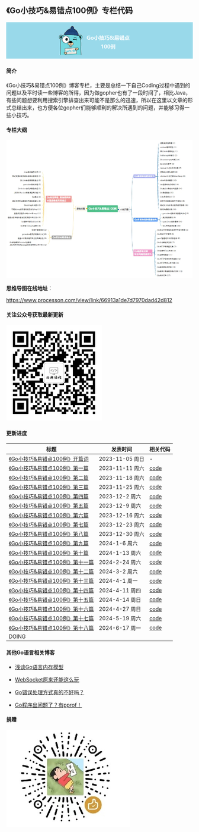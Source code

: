 ## 《Go小技巧&易错点100例》专栏代码

![image-20231112185924824](img/logo.png)

#### 简介

《Go小技巧&易错点100例》博客专栏，主要是总结一下自己Coding过程中遇到的问题以及平时读一些博客的所得，因为做gopher也有了一段时间了，相比Java，有些问题想要利用搜索引擎排查出来可能不是那么的迅速，所以在这里以文章的形式总结出来，也方便各位gopher们能够顺利的解决所遇到的问题，并能够习得一些小技巧。

#### 专栏大纲

![image-20231112190005980](img/main3.jpg)

**思维导图在线地址**：

https://www.processon.com/view/link/66913a1de7d7970dad42d812

#### 关注公众号获取最新更新

![image-20231112190005980](img/wechat.jpg)

#### 更新进度

| 标题                                                         | 发表时间        | 相关代码 |
| ------------------------------------------------------------ | --------------- | -------- |
| [《Go小技巧&易错点100例》开篇词](https://mp.weixin.qq.com/s/p4FEiaaxXn8JDEh0AfaAfA) | 2023-11-05 周日 | -        |
| [《Go小技巧&易错点100例》第一篇](https://mp.weixin.qq.com/s/2suBNq6RFN1INarY5pTkpA)                           |  2023-11-11 周六               |  [code](https://github.com/ibarryyan/golang-tips-100/tree/master/code/code_01) |
| [《Go小技巧&易错点100例》第二篇](https://mp.weixin.qq.com/s?__biz=MzIxNDc2ODc3MA==&mid=2247485221&idx=1&sn=35ba81fd1b3d7d029e071c2f40cfb083&chksm=97a3cac8a0d443dee4cf3615017f1ff970ad4a620db0d8a8393bc2df6c228e7361995d72fea4#rd)                           |  2023-11-18 周六               |  [code](https://github.com/ibarryyan/golang-tips-100/tree/master/code/code_02) |
| [《Go小技巧&易错点100例》第三篇](https://mp.weixin.qq.com/s?__biz=MzIxNDc2ODc3MA==&mid=2247485371&idx=1&sn=c0d43c4d50cb3fd198c1617742beeaa1&chksm=97a3ca56a0d44340e46742b2378e5c6ebcb32ce2edc0b8266a7356f92989c6cd2d5418e38db4#rd)                           |  2023-11-25 周六               |  [code](https://github.com/ibarryyan/golang-tips-100/tree/master/code/code_03) |
| [《Go小技巧&易错点100例》第四篇](https://mp.weixin.qq.com/s/8irznbZxQ1tiDCyzsJJDUQ) | 2023-12-2 周六 | [code](https://github.com/ibarryyan/golang-tips-100/tree/master/code/code_04) |
| [《Go小技巧&易错点100例》第五篇](https://mp.weixin.qq.com/s?__biz=MzIxNDc2ODc3MA==&mid=2247485391&idx=1&sn=034608e1cc1351436ff22cb0b5ebc45b&chksm=97a3ca22a0d44334b2b1f82ea81411ff1335b352f7ad35f8179ff3f0a7cf17b2175af007b67f#rd) | 2023-12-9 周六  | [code](https://github.com/ibarryyan/golang-tips-100/tree/master/code/code_05) |
| [《Go小技巧&易错点100例》第六篇](https://mp.weixin.qq.com/s?__biz=MzIxNDc2ODc3MA==&mid=2247485413&idx=1&sn=c6520ac6911c598f86877c4155185f35&chksm=97a3ca08a0d4431e4d1c0135cc9ee951213222c155847794338f74d5126a6278ac1659f716eb#rd) | 2023-12-16 周六  | [code](https://github.com/ibarryyan/golang-tips-100/tree/master/code/code_06) |
| [《Go小技巧&易错点100例》第七篇](https://mp.weixin.qq.com/s?__biz=MzIxNDc2ODc3MA==&mid=2247485446&idx=1&sn=ac2669c690efc4373f81515160269e70&chksm=97a3c5eba0d44cfdfd8238af5682220cfd979b4ae7fae10121ebe53c122a3b8d1abf7385168c#rd) | 2023-12-23 周六 | [code](https://github.com/ibarryyan/golang-tips-100/tree/master/code/code_07) |
| [《Go小技巧&易错点100例》第八篇](https://mp.weixin.qq.com/s?__biz=MzIxNDc2ODc3MA==&mid=2247485558&idx=1&sn=b19a67e3a47d7098219d9aacdeb2e6ab&chksm=97a3c59ba0d44c8d51e763d63d1469deab5d5ce511d19b5efaa4a576bce77e5d8326129b371e#rd) | 2023-12-30 周六 | [code](https://github.com/ibarryyan/golang-tips-100/tree/master/code/code_08) |
| [《Go小技巧&易错点100例》第九篇](https://mp.weixin.qq.com/s?__biz=MzIxNDc2ODc3MA==&mid=2247485574&idx=1&sn=66a307a7b05e9a6784613a1891ecb736&chksm=97a3c56ba0d44c7d747ff0a28cd647f99aee835953b617c48448ba89da3a50a087c1edcea8c8#rd) | 2024-1-6 周六 | [code](https://github.com/ibarryyan/golang-tips-100/tree/master/code/code_09) |
| [《Go小技巧&易错点100例》第十篇](https://mp.weixin.qq.com/s?__biz=MzIxNDc2ODc3MA==&mid=2247485598&idx=1&sn=4eb0ad69d6031aa83a20f8d6d9c1b534&chksm=97a3c573a0d44c656213ba1109dc34e4e4bb1f112055ffd7b048dc89a9454ccfc4bb4059d56b#rd) | 2024-1-13 周六 | [code](https://github.com/ibarryyan/golang-tips-100/tree/master/code/code_10) |
| [《Go小技巧&易错点100例》第十一篇](https://mp.weixin.qq.com/s?__biz=MzIxNDc2ODc3MA==&mid=2247485631&idx=1&sn=947fcd1308b469ab6a91ebba36e8dfc1&chksm=97a3c552a0d44c44ce63df8a55402c55711e073682b428d209e21fe401a4fe4301f1b79fc9bc#rd) | 2024-2-24 周六 | [code](https://github.com/ibarryyan/golang-tips-100/tree/master/code/code_11) |
| [《Go小技巧&易错点100例》第十二篇](https://mp.weixin.qq.com/s?__biz=MzIxNDc2ODc3MA==&mid=2247485864&idx=1&sn=ed7b74e37eff86624d38ec018426e6e8&chksm=97a3c445a0d44d532a8863cadc65d3c636974dc9c2eee76692ac189a36e52d5aa64abab68e27#rd) | 2024-3-2 周六 | [code](https://github.com/ibarryyan/golang-tips-100/tree/master/code/code_12) |
| [《Go小技巧&易错点100例》第十三篇](https://mp.weixin.qq.com/s?__biz=MzIxNDc2ODc3MA==&mid=2247486035&idx=1&sn=fc5570fb9cd3726cbca24330135c3f90&chksm=97a3c7bea0d44ea86884de45f9b08a0d3702d6a3b8f47db80200cdd000b623771233e1a7dda1#rd) | 2024-4-1 周一 | [code](https://github.com/ibarryyan/golang-tips-100/tree/master/code/code_13) |
| [《Go小技巧&易错点100例》第十四篇](https://mp.weixin.qq.com/s?__biz=MzIxNDc2ODc3MA==&mid=2247486075&idx=1&sn=47ca00c91c513dfcbfeceb6712c87d6a&chksm=97a3c796a0d44e80c1961cd90572e3c4a8b34db33b3022c873fcee3e73ddc4cdd8682e4b4f0f#rd) | 2024-4-11 周四 | [code](https://github.com/ibarryyan/golang-tips-100/tree/master/code/code_14) |
| [《Go小技巧&易错点100例》第十五篇](https://mp.weixin.qq.com/s?__biz=MzIxNDc2ODc3MA==&mid=2247486091&idx=1&sn=d54ef1b75d10e73a7a5d8e6c6462315b&chksm=97a3c766a0d44e708d89b2e98b6c785fddad3f333711eace422f69e97dfda0025ef4420cff8d#rd) | 2024-4-14 周日 | [code](https://github.com/ibarryyan/golang-tips-100/tree/master/code/code_15) |
| [《Go小技巧&易错点100例》第十六篇](https://mp.weixin.qq.com/s?__biz=MzIxNDc2ODc3MA==&mid=2247486178&idx=1&sn=42542503036027f2d59a8b4d0e0ef81e&chksm=97a3c70fa0d44e19415182b85579717790ddb7880376cb106e038f8c36896371649bc80f7a11#rd) | 2024-4-27 周日 | [code](https://github.com/ibarryyan/golang-tips-100/tree/master/code/code_16) |
| [《Go小技巧&易错点100例》第十七篇](https://mp.weixin.qq.com/s?__biz=MzIxNDc2ODc3MA==&mid=2247486758&idx=1&sn=e430a3f037aa926acfad8037d28434b2&chksm=97a3c0cba0d449dd6bd626a5707f32fe2a3f6e8652ccb2b8db49539389a7208da115c6b51571#rd) | 2024-5-19 周六 | [code](https://github.com/ibarryyan/golang-tips-100/tree/master/code/code_17) |
| [《Go小技巧&易错点100例》第十八篇](https://mp.weixin.qq.com/s?__biz=MzIxNDc2ODc3MA==&mid=2247487042&idx=1&sn=4811102b28eae8c8c9c88ac2e86ba97d&chksm=97a3c3afa0d44ab96b57a435a49c473afb867b83d125c4662fe8f808548b0d3cc96eaf6e46eb#rd) | 2024-6-17 周一 | [code](https://github.com/ibarryyan/golang-tips-100/tree/master/code/code_18) |
| DOING | | |

#### 其他Go语言相关博客

- [浅谈Go语言内存模型](https://mp.weixin.qq.com/s?__biz=MzIxNDc2ODc3MA==&mid=2247486736&idx=1&sn=963f0ae34cbd2a10d66670e387654a81&chksm=97a3c0fda0d449eb4b850f60b444150c5d90d4111ad87b8301d89720a7a33f5ef99b915f4057#rd)

- [WebSocket原来还能这么玩](https://mp.weixin.qq.com/s?__biz=MzIxNDc2ODc3MA==&mid=2247486120&idx=1&sn=7ae6a6cc6e14e588d76d3f92ef75fe0c&chksm=97a3c745a0d44e53f1c5e286ef9b3b4d8e0480595f5e78b57f30ecc8dad6395573475518671f#rd)

- [Go错误处理方式真的不好吗？](https://mp.weixin.qq.com/s?__biz=MzIxNDc2ODc3MA==&mid=2247485136&idx=1&sn=e27084c6d00697ef35e20922e3aaec02&chksm=97a3cb3da0d4422b30bfef8a0f0502e60a1b6f54270d27da7602323bf18798e9ba68db8fd4c2#rd)

- [Go程序出问题了？有pprof！](https://mp.weixin.qq.com/s?__biz=MzIxNDc2ODc3MA==&mid=2247486824&idx=1&sn=b536c61525ad422592eee9d57796aef6&chksm=97a3c085a0d4499309e0d6d85ca4c562cf1a98cf114bb5330470fdc2b86d7dbccebb1d56ac3c#rd)

#### 捐赠

![image-20231112190005980](img/wxds.png)


